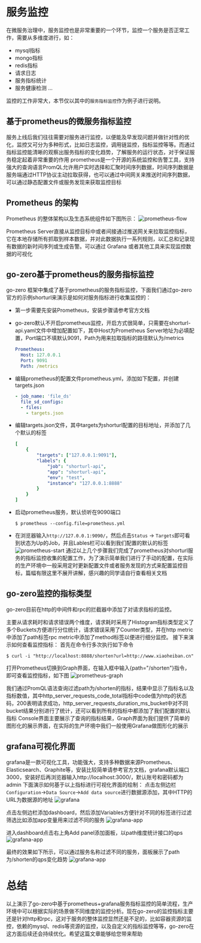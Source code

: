 # 服务监控
在微服务治理中，服务监控也是非常重要的一个环节，监控一个服务是否正常工作，需要从多维度进行，如：
* mysql指标
* mongo指标
* redis指标
* 请求日志
* 服务指标统计
* 服务健康检测
...
  
监控的工作非常大，本节仅以其中的`服务指标监控`作为例子进行说明。

## 基于prometheus的微服务指标监控

服务上线后我们往往需要对服务进行监控，以便能及早发现问题并做针对性的优化，监控又可分为多种形式，比如日志监控，调用链监控，指标监控等等。而通过指标监控能清晰的观察出服务指标的变化趋势，了解服务的运行状态，对于保证服务稳定起着非常重要的作用
prometheus是一个开源的系统监控和告警工具，支持强大的查询语言PromQL允许用户实时选择和汇聚时间序列数据，时间序列数据是服务端通过HTTP协议主动拉取获得，也可以通过中间网关来推送时间序列数据，可以通过静态配置文件或服务发现来获取监控目标

## Prometheus 的架构

Prometheus 的整体架构以及生态系统组件如下图所示：
![prometheus-flow](../resource/prometheus-flow.png)

Prometheus Server直接从监控目标中或者间接通过推送网关来拉取监控指标，它在本地存储所有抓取到样本数据，并对此数据执行一系列规则，以汇总和记录现有数据的新时间序列或生成告警。可以通过 Grafana 或者其他工具来实现监控数据的可视化

## go-zero基于prometheus的服务指标监控

go-zero 框架中集成了基于prometheus的服务指标监控，下面我们通过go-zero官方的示例shorturl来演示是如何对服务指标进行收集监控的：
* 第一步需要先安装Prometheus，安装步骤请参考官方文档
* go-zero默认不开启prometheus监控，开启方式很简单，只需要在shorturl-api.yaml文件中增加配置如下，其中Host为Prometheus Server地址为必填配置，Port端口不填默认9091，Path为用来拉取指标的路径默认为/metrics
    ```yaml
    Prometheus:
      Host: 127.0.0.1
      Port: 9091
      Path: /metrics
    ```

* 编辑prometheus的配置文件prometheus.yml，添加如下配置，并创建targets.json
    ```yaml
    - job_name: 'file_ds'
      file_sd_configs:
      - files:
        - targets.json
    ```
* 编辑targets.json文件，其中targets为shorturl配置的目标地址，并添加了几个默认的标签
    ```yaml
    [
        {
            "targets": ["127.0.0.1:9091"],
            "labels": {
                "job": "shorturl-api",
                "app": "shorturl-api",
                "env": "test",
                "instance": "127.0.0.1:8888"
            }
        }
    ]
    ```
* 启动prometheus服务，默认侦听在9090端口
    ```shell
    $ prometheus --config.file=prometheus.yml
    ```
* 在浏览器输入`http://127.0.0.1:9090/`，然后点击`Status` -> `Targets`即可看到状态为Up的Job，并且Lables栏可以看到我们配置的默认的标签
![prometheus-start](../resource/prometheus-start.png)
通过以上几个步骤我们完成了prometheus对shorturl服务的指标监控收集的配置工作，为了演示简单我们进行了手动的配置，在实际的生产环境中一般采用定时更新配置文件或者服务发现的方式来配置监控目标，篇幅有限这里不展开讲解，感兴趣的同学请自行查看相关文档

## go-zero监控的指标类型

go-zero目前在http的中间件和rpc的拦截器中添加了对请求指标的监控。

主要从请求耗时和请求错误两个维度，请求耗时采用了Histogram指标类型定义了多个Buckets方便进行分位统计，请求错误采用了Counter类型，并在http metric中添加了path标签rpc metric中添加了method标签以便进行细分监控。
接下来演示如何查看监控指标：
首先在命令行多次执行如下命令
```shell
$ curl -i "http://localhost:8888/shorten?url=http://www.xiaoheiban.cn"
```
打开Prometheus切换到Graph界面，在输入框中输入{path="/shorten"}指令，即可查看监控指标，如下图
![prometheus-graph](../resource/prometheus-graph.webp)

我们通过PromQL语法查询过滤path为/shorten的指标，结果中显示了指标名以及指标数值，其中http_server_requests_code_total指标中code值为http的状态码，200表明请求成功，http_server_requests_duration_ms_bucket中对不同bucket结果分别进行了统计，还可以看到所有的指标中都添加了我们配置的默认指标
Console界面主要展示了查询的指标结果，Graph界面为我们提供了简单的图形化的展示界面，在实际的生产环境中我们一般使用Grafana做图形化的展示

## grafana可视化界面

grafana是一款可视化工具，功能强大，支持多种数据来源Prometheus、Elasticsearch、Graphite等，安装比较简单请参考官方文档，grafana默认端口3000，安装好后再浏览器输入http://localhost:3000/，默认账号和密码都为admin
下面演示如何基于以上指标进行可视化界面的绘制：
点击左侧边栏`Configuration`->`Data Source`->`Add data source`进行数据源添加，其中HTTP的URL为数据源的地址
![grafana](../resource/grafana.png)

点击左侧边栏添加dashboard，然后添加Variables方便针对不同的标签进行过滤筛选比如添加app变量用来过滤不同的服务
![grafana-app](../resource/grafana-app.png)

进入dashboard点击右上角Add panel添加面板，以path维度统计接口的qps
![grafana-app](../resource/grafana-qps.png)

最终的效果如下所示，可以通过服务名称过滤不同的服务，面板展示了path为/shorten的qps变化趋势
![grafana-app](../resource/grafana-panel.png)

# 总结

以上演示了go-zero中基于prometheus+grafana服务指标监控的简单流程，生产环境中可以根据实际的场景做不同维度的监控分析。现在go-zero的监控指标主要还是针对http和rpc，这对于服务的整体监控显然还是不足的，比如容器资源的监控，依赖的mysql、redis等资源的监控，以及自定义的指标监控等等，go-zero在这方面后续还会持续优化。希望这篇文章能够给您带来帮助
